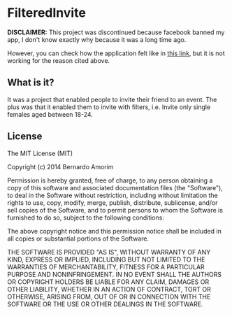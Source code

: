 # FilteredInvite

**DISCLAIMER:** This project was discontinued because facebook banned my app, I don't know exactly why because it was a long time ago.

However, you can check how the application felt like in [this link](http://filteredinvite.herokuapp.com/), but it is not working for the reason cited above.

## What is it?

It was a project that enabled people to invite their friend to an event. The plus was that it enabled them to invite with filters, i.e. Invite only single females aged between 18-24.

## License

The MIT License (MIT)

Copyright (c) 2014 Bernardo Amorim

Permission is hereby granted, free of charge, to any person obtaining a copy
of this software and associated documentation files (the "Software"), to deal
in the Software without restriction, including without limitation the rights
to use, copy, modify, merge, publish, distribute, sublicense, and/or sell
copies of the Software, and to permit persons to whom the Software is
furnished to do so, subject to the following conditions:

The above copyright notice and this permission notice shall be included in
all copies or substantial portions of the Software.

THE SOFTWARE IS PROVIDED "AS IS", WITHOUT WARRANTY OF ANY KIND, EXPRESS OR
IMPLIED, INCLUDING BUT NOT LIMITED TO THE WARRANTIES OF MERCHANTABILITY,
FITNESS FOR A PARTICULAR PURPOSE AND NONINFRINGEMENT. IN NO EVENT SHALL THE
AUTHORS OR COPYRIGHT HOLDERS BE LIABLE FOR ANY CLAIM, DAMAGES OR OTHER
LIABILITY, WHETHER IN AN ACTION OF CONTRACT, TORT OR OTHERWISE, ARISING FROM,
OUT OF OR IN CONNECTION WITH THE SOFTWARE OR THE USE OR OTHER DEALINGS IN
THE SOFTWARE.
